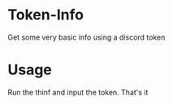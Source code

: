 # Token-Info
Get some very basic info using a discord token

# Usage
Run the thinf and input the token.
That's it